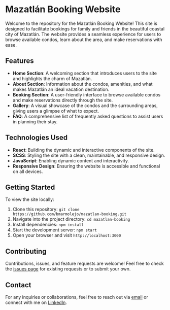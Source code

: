 # Mazatlán Booking Website

Welcome to the repository for the Mazatlán Booking Website! This site is designed to facilitate bookings for family and friends in the beautiful coastal city of Mazatlán. The website provides a seamless experience for users to browse available condos, learn about the area, and make reservations with ease.

## Features

- **Home Section**: A welcoming section that introduces users to the site and highlights the charm of Mazatlán.
- **About Section**: Information about the condos, amenities, and what makes Mazatlán an ideal vacation destination.
- **Booking Section**: A user-friendly interface to browse available condos and make reservations directly through the site.
- **Gallery**: A visual showcase of the condos and the surrounding areas, giving users a glimpse of what to expect.
- **FAQ**: A comprehensive list of frequently asked questions to assist users in planning their stay.

## Technologies Used

- **React**: Building the dynamic and interactive components of the site.
- **SCSS**: Styling the site with a clean, maintainable, and responsive design.
- **JavaScript**: Enabling dynamic content and interactivity.
- **Responsive Design**: Ensuring the website is accessible and functional on all devices.

## Getting Started

To view the site locally:

1. Clone this repository: `git clone https://github.com/bmarmolejo/mazatlan-booking.git`
2. Navigate into the project directory: `cd mazatlan-booking`
3. Install dependencies: `npm install`
4. Start the development server: `npm start`
5. Open your browser and visit `http://localhost:3000`

## Contributing

Contributions, issues, and feature requests are welcome! Feel free to check the [issues page](https://github.com/bmarmolejo/mazatlan-booking/issues) for existing requests or to submit your own.

<!-- ## License

This project is licensed under the MIT License - see the [LICENSE](LICENSE) file for details. -->

## Contact

For any inquiries or collaborations, feel free to reach out via [email](bmarmolejo@gmail.com) or connect with me on [LinkedIn](https://www.linkedin.com/in/bmarmolejo).

